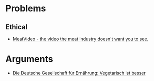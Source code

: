 # Problems

## Ethical

* [MeatVideo - the video the meat industry doesn't want you to see.](http://meatvideo.com/)

# Arguments

* [Die Deutsche Gesellschaft für Ernährung: Vegetarisch ist besser](http://www.deutschlandfunk.de/ernaehrung-essen-nach-neuen-regeln.697.de.html?dram:article_id=273478)
